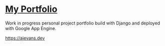 # [My Portfolio](https://ajevans.dev)

Work in progress personal project portfolio build with Django and deployed with Google App Engine.

<https://ajevans.dev>
